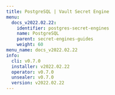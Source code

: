 ```yaml
---
title: PostgreSQL | Vault Secret Engine
menu:
  docs_v2022.02.22:
    identifier: postgres-secret-engines
    name: PostgreSQL
    parent: secret-engines-guides
    weight: 60
menu_name: docs_v2022.02.22
info:
  cli: v0.7.0
  installer: v2022.02.22
  operator: v0.7.0
  unsealer: v0.7.0
  version: v2022.02.22
---
```


